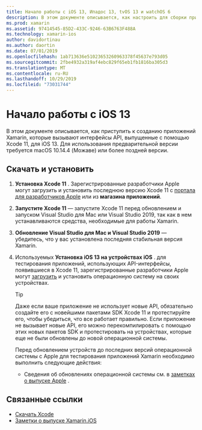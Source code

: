 ```yaml
---
title: Начало работы с iOS 13, Ипадос 13, tvOS 13 и watchOS 6
description: В этом документе описывается, как настроить для сборки приложений iOS 13, Ипадос 13, tvOS 13 и watchOS 6 с помощью Xamarin. В нем описано, как загрузить Xcode 11 и обновить Visual Studio для Mac.
ms.prod: xamarin
ms.assetid: 97414545-85D2-433C-9246-63B6763F488A
ms.technology: xamarin-ios
author: davidortinau
ms.author: daortin
ms.date: 07/01/2019
ms.openlocfilehash: 1ab713636e51023653260963378f45637e793d05
ms.sourcegitcommit: 2fbe4932a319af4ebc829f65eb1fb1816ba305d3
ms.translationtype: MT
ms.contentlocale: ru-RU
ms.lasthandoff: 10/29/2019
ms.locfileid: "73031744"
---
```

# <a name="get-started-with-ios-13"></a>Начало работы с iOS 13

В этом документе описывается, как приступить к созданию приложений Xamarin, которые вызывают интерфейсы API, выпущенные с помощью Xcode 11, для iOS 13. Для использования предварительной версии требуется macOS 10.14.4 (Можаве) или более поздней версии.

## <a name="download-and-install"></a>Скачать и установить

1. **Установка Xcode 11** . Зарегистрированные разработчики Apple могут загрузить и установить последнюю версию Xcode 11 с [портала для разработчиков Apple](https://developer.apple.com/download/) или из **магазина приложений**.

2. **Запустите Xcode 11** — запустите Xcode 11 перед обновлением и запуском Visual Studio для Mac или Visual Studio 2019, так как в нем устанавливаются средства, необходимые для работы Xamarin.

3. **Обновление Visual Studio для Mac и Visual Studio 2019** — убедитесь, что у вас установлена последняя стабильная версия Xamarin.

4. Используемых **Установка iOS 13 на устройствах iOS** . для тестирования приложений, использующих API-интерфейсы, появившиеся в Xcode 11, зарегистрированные разработчики Apple могут [загрузить](https://developer.apple.com/download) и установить операционную систему на своих устройствах. 

   > [!TIP]
   > Даже если ваше приложение не использует новые API, обязательно создайте его с новейшими пакетами SDK Xcode 11 и протестируйте его, чтобы убедиться, что все работает правильно. Если приложение не вызывает новые API, его можно перекомпилировать с помощью этих новых пакетов SDK и протестировать на устройствах, которые еще не были обновлены до новой операционной системы.
   >
   > Перед обновлением устройств до последних версий операционной системы с Apple для тестирования приложений Xamarin необходимо выполнить следующие действия:
   >
   > - Сведения об обновлениях операционной системы см. в [заметках о выпуске Apple](https://developer.apple.com/download/) .

## <a name="related-links"></a>Связанные ссылки

- [Скачать Xcode](https://developer.apple.com/download/)
- [Заметки о выпуске Xamarin.iOS](/xamarin/ios/release-notes/13/13.0)

